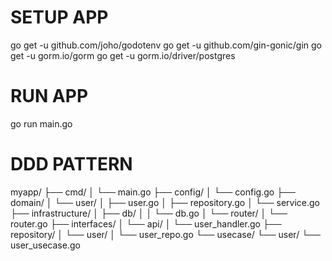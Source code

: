 # SETUP APP

go get -u github.com/joho/godotenv
go get -u github.com/gin-gonic/gin
go get -u gorm.io/gorm
go get -u gorm.io/driver/postgres


# RUN APP

go run main.go


# DDD PATTERN

myapp/
├── cmd/
│   └── main.go
├── config/
│   └── config.go
├── domain/
│   └── user/
│       ├── user.go
│       ├── repository.go
│       └── service.go
├── infrastructure/
│   ├── db/
│   │   └── db.go
│   └── router/
│       └── router.go
├── interfaces/
│   └── api/
│       └── user_handler.go
├── repository/
│   └── user/
│       └── user_repo.go
└── usecase/
    └── user/
        └── user_usecase.go
